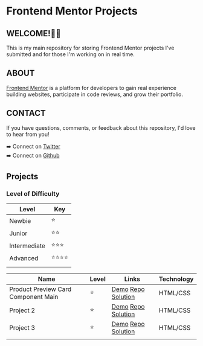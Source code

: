 # Frontend Mentor Projects

## WELCOME!👋🏽 

This is my main repository for storing Frontend Mentor projects I've submitted and for those I'm working on in real time.

## ABOUT
[Frontend Mentor](https://www.frontendmentor.io/) is a platform for developers to gain real experience building websites, participate in code reviews, and grow their portfolio.

## CONTACT
If you have questions, comments, or feedback about this repository, I'd love to hear from you!

➡️ Connect on [Twitter](https://www.twitter.com/indychrista)  
➡️ Connect on [Github](https://github.com/indychrista)

## Projects

### Level of Difficulty
| Level | Key |
| ----- | --- |
| Newbie | ⭐ |
| Junior | ⭐⭐ |
| Intermediate | ⭐⭐⭐ |
| Advanced | ⭐⭐⭐⭐ |
| | |

| Name | Level | Links | Technology |
| ---- | ----- | ----- | ----- |
| Product Preview Card Component Main | ⭐ | [Demo](https://indychrista.github.io/frontend-mentor-repo/product-preview-card-component-main/index.html) [Repo](https://github.com/indychrista/frontend-mentor-repo/tree/main/product-preview-card-component-main) [Solution](https://www.frontendmentor.io/solutions/product-preview-card-component-using-flexbox-and-css-variables-y68lkTCpOK) | HTML/CSS | 
| Project 2 | ⭐ | [Demo]()  [Repo]() [Solution]() | HTML/CSS |
| Project 3 | ⭐ | [Demo]()  [Repo]() [Solution]() | HTML/CSS |
| | | | |




